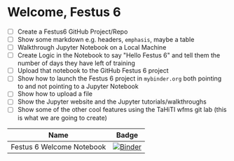 # Welcome, Festus 6

- [ ] Create a Festus6 GitHub Project/Repo
- [ ] Show some markdown e.g. headers, `emphasis`, maybe a table
- [ ] Walkthrough Jupyter Notebook on a Local Machine
- [ ] Create Logic in the Notebook to say "Hello Festus 6" and tell them the number of days they have left of training
- [ ] Upload that notebook to the GitHub Festus 6 project
- [ ] Show how to launch the Festus 6 project in `mybinder.org` both pointing to and not pointing to a Jupyter Notebook
- [ ] Show how to upload a file
- [ ] Show the Jupyter website and the Jupyter tutorials/walkthroughs
- [ ] Show some of the other cool features using the TaHiTI wfms git lab (this is what we are going to create)

|Name|Badge|
|--|--|
|Festus 6 Welcome Notebook|[![Binder](https://mybinder.org/badge_logo.svg)](https://mybinder.org/v2/gh/th3y3ti/festus6/master?filepath=welcome.ipynb)|
